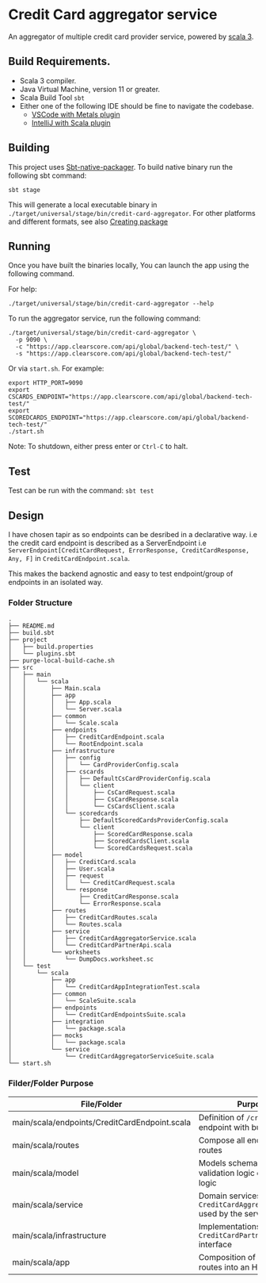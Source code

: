 # Credit Card aggregator service

An aggregator of multiple credit card provider service, powered by [scala 3](https://docs.scala-lang.org/scala3/).

## Build Requirements.

-   Scala 3 compiler.
-   Java Virtual Machine, version 11 or greater.
-   Scala Build Tool `sbt`
-   Either one of the following IDE should be fine to navigate the codebase.
    -   [VSCode with Metals plugin](https://scalameta.org/metals/docs/editors/vscode/)
    -   [IntelliJ with Scala plugin](https://www.jetbrains.com/help/idea/discover-intellij-idea-for-scala.html)

## Building

This project uses [Sbt-native-packager](https://github.com/sbt/sbt-native-packager).
To build native binary run the following sbt command:

```shell
sbt stage
```

This will generate a local executable binary in `./target/universal/stage/bin/credit-card-aggregator`.
For other platforms and different formats, see also [Creating package](https://www.scala-sbt.org/sbt-native-packager/gettingstarted.html#create-a-package)

## Running

Once you have built the binaries locally, You can launch the app using the following command.

For help:

```shell
./target/universal/stage/bin/credit-card-aggregator --help
```

To run the aggregator service, run the following command:

```shell
./target/universal/stage/bin/credit-card-aggregator \
  -p 9090 \
  -c "https://app.clearscore.com/api/global/backend-tech-test/" \
  -s "https://app.clearscore.com/api/global/backend-tech-test/"
```

Or via `start.sh`. For example:

```shell
export HTTP_PORT=9090
export CSCARDS_ENDPOINT="https://app.clearscore.com/api/global/backend-tech-test/"
export SCOREDCARDS_ENDPOINT="https://app.clearscore.com/api/global/backend-tech-test/"
./start.sh
```

Note: To shutdown, either press enter or `Ctrl-C` to halt.

## Test

Test can be run with the command: `sbt test`

## Design

I have chosen tapir as so endpoints can be desribed in a declarative way. i.e the credit card endpoint is described as a ServerEndpoint i.e `ServerEndpoint[CreditCardRequest, ErrorResponse, CreditCardResponse, Any, F]` in `CreditCardEndpoint.scala`.

This makes the backend agnostic and easy to test endpoint/group of endpoints in an isolated way.

### Folder Structure

```shell
.
├── README.md
├── build.sbt
├── project
│   ├── build.properties
│   └── plugins.sbt
├── purge-local-build-cache.sh
├── src
│   ├── main
│   │   └── scala
│   │       ├── Main.scala
│   │       ├── app
│   │       │   ├── App.scala
│   │       │   └── Server.scala
│   │       ├── common
│   │       │   └── Scale.scala
│   │       ├── endpoints
│   │       │   ├── CreditCardEndpoint.scala
│   │       │   └── RootEndpoint.scala
│   │       ├── infrastructure
│   │       │   ├── config
│   │       │   │   └── CardProviderConfig.scala
│   │       │   ├── cscards
│   │       │   │   ├── DefaultCsCardProviderConfig.scala
│   │       │   │   └── client
│   │       │   │       ├── CsCardRequest.scala
│   │       │   │       ├── CsCardResponse.scala
│   │       │   │       └── CsCardsClient.scala
│   │       │   └── scoredcards
│   │       │       ├── DefaultScoredCardsProviderConfig.scala
│   │       │       └── client
│   │       │           ├── ScoredCardResponse.scala
│   │       │           ├── ScoredCardsClient.scala
│   │       │           └── ScoredCardsRequest.scala
│   │       ├── model
│   │       │   ├── CreditCard.scala
│   │       │   ├── User.scala
│   │       │   ├── request
│   │       │   │   └── CreditCardRequest.scala
│   │       │   └── response
│   │       │       ├── CreditCardResponse.scala
│   │       │       └── ErrorResponse.scala
│   │       ├── routes
│   │       │   ├── CreditCardRoutes.scala
│   │       │   └── Routes.scala
│   │       ├── service
│   │       │   ├── CreditCardAggregatorService.scala
│   │       │   └── CreditCardPartnerApi.scala
│   │       └── worksheets
│   │           └── DumpDocs.worksheet.sc
│   └── test
│       └── scala
│           ├── app
│           │   └── CreditCardAppIntegrationTest.scala
│           ├── common
│           │   └── ScaleSuite.scala
│           ├── endpoints
│           │   └── CreditCardEndpointsSuite.scala
│           ├── integration
│           │   └── package.scala
│           ├── mocks
│           │   └── package.scala
│           └── service
│               └── CreditCardAggregatorServiceSuite.scala
└── start.sh
```

### Filder/Folder Purpose

| File/Folder                                   | Purpose                                                              |
| --------------------------------------------- | -------------------------------------------------------------------- |
| main/scala/endpoints/CreditCardEndpoint.scala | Definition of `/creditcards` endpoint with business logic            |
| main/scala/routes                             | Compose all endpoints to routes                                      |
| main/scala/model                              | Models schema and validation logic of server logic                   |
| main/scala/service                            | Domain services i.e `CreditCardAggregatorService` used by the server |
| main/scala/infrastructure                     | Implementations of `CreditCardPartnerApi` interface                  |
| main/scala/app                                | Composition of services and routes into an HttpApp                   |
